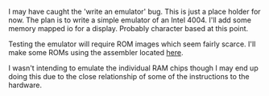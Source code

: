 I may have caught the 'write an emulator' bug. This is just a place holder for
now. The plan is to write a simple emulator of an Intel 4004. I'll add some
memory mapped io for a display. Probably character based at this point.

Testing the emulator will require ROM images which seem fairly scarce. I'll make
some ROMs using the assembler located [here][szyc].

I wasn't intending to emulate the individual RAM chips though I may end up doing
this due to the close relationship of some of the instructions to the hardware.

[szyc]: http://e4004.szyc.org/index_en.html

